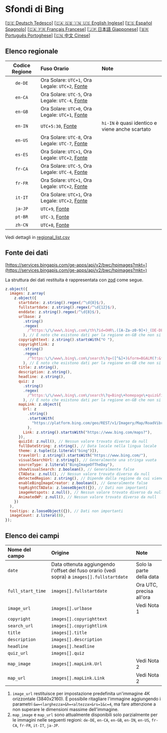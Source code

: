 # Sfondi di Bing

[[🇩🇪 Deutsch Tedesco](README_de.md)] [[🇨🇦 🇬🇧 🇮🇳 🇺🇸 English Inglese](README_en.md)] [[🇪🇸 Español Spagnolo](README_es.md)] [[🇨🇦 🇫🇷 Français Francese](README_fr.md)] [[🇯🇵 日本語 Giapponese](README_ja.md)] [[🇧🇷 Português Portoghese](README_pt.md)] [[🇨🇳 中文 Cinese](README.md)]

## Elenco regionale

| Codice Regione | Fuso Orario                                                                | Note                                            |
| :------------: | :------------------------------------------------------------------------- | :---------------------------------------------- |
|    `de-DE`     | Ora Solare: `UTC+1`, Ora Legale: `UTC+2`, [Fonte](https://time.is/Germany) |                                                 |
|    `en-CA`     | Ora Solare: `UTC-5`, Ora Legale: `UTC-4`, [Fonte](https://time.is/Canada)  |                                                 |
|    `en-GB`     | Ora Solare: `UTC+0`, Ora Legale: `UTC+1`, [Fonte](https://time.is/England) |                                                 |
|    `en-IN`     | `UTC+5:30`, [Fonte](https://time.is/India)                                 | `hi-IN` è quasi identico e viene anche scartato |
|    `en-US`     | Ora Solare: `UTC-8`, Ora Legale: `UTC-7`, [Fonte](https://time.is/Redmond) |                                                 |
|    `es-ES`     | Ora Solare: `UTC+1`, Ora Legale: `UTC+2`, [Fonte](https://time.is/Spain)   |                                                 |
|    `fr-CA`     | Ora Solare: `UTC-5`, Ora Legale: `UTC-4`, [Fonte](https://time.is/Canada)  |                                                 |
|    `fr-FR`     | Ora Solare: `UTC+1`, Ora Legale: `UTC+2`, [Fonte](https://time.is/France)  |                                                 |
|    `it-IT`     | Ora Solare: `UTC+1`, Ora Legale: `UTC+2`, [Fonte](https://time.is/Italy)   |                                                 |
|    `ja-JP`     | `UTC+9`, [Fonte](https://time.is/Japan)                                    |                                                 |
|    `pt-BR`     | `UTC-3`, [Fonte](https://time.is/Brazil)                                   |                                                 |
|    `zh-CN`     | `UTC+8`, [Fonte](https://time.is/China)                                    |                                                 |

Vedi dettagli in [regional_list.csv](regional_list.csv)

## Fonte dei dati

[https://services.bingapis.com/ge-apps/api/v2/bwc/hpimages?mkt=](https://services.bingapis.com/ge-apps/api/v2/bwc/hpimages?mkt=)

La struttura dei dati restituita è rappresentata con [zod](https://zod.dev/) come segue.

```javascript
z.object({
  images: z.array(
    z.object({
      startdate: z.string().regex(/^\d{8}$/),
      fullstartdate: z.string().regex(/^\d{12}$/),
      enddate: z.string().regex(/^\d{8}$/),
      urlbase: z
        .string()
        .regex(
          /^https:\/\/www\.bing\.com\/th\?id=OHR\.([A-Za-z0-9]+)_(DE-DE|EN-CA|EN-GB|EN-IN|EN-US|ES-ES|FR-CA|FR-FR|IT-IT|JA-JP|PT-BR|ZH-CN)(\d+)_UHD\.jpg$/
        ), // È noto che esistono dati per la regione en-GB che non si conformano a questo schema
      copyrighttext: z.string().startsWith("© "),
      copyrightlink: z
        .string()
        .regex(
          /^https:\/\/www\.bing\.com\/search\?q=([^&]+)&form=BGALM(?:&filters=HpDate:"(\d{8}_\d{4})")$/
        ), // È noto che esistono dati per la regione en-GB che non si conformano a questo schema
      title: z.string(),
      description: z.string(),
      headline: z.string(),
      quiz: z
        .string()
        .regex(
          /^https:\/\/www\.bing\.com\/search\?q=Bing\+homepage\+quiz&filters=WQOskey:"HPQuiz_(\d{8})_([^"]+)"&FORM=BGAQ$/
        ), // È noto che esistono dati per la regione en-GB che non si conformano a questo schema
      mapLink: z.object({
        Url: z
          .string()
          .startsWith(
            "https://platform.bing.com/geo/REST/v1/Imagery/Map/RoadVibrant/"
          ),
        Link: z.string().startsWith("https://www.bing.com/maps?"),
      }),
      quizId: z.null(), // Nessun valore trovato diverso da null
      fullDateString: z.string(), // Data locale nella lingua locale
      theme: z.tuple([z.literal("bing")]),
      travelUrl: z.string().startsWith("https://www.bing.com/"),
      visualSearchUrl: z.string(), // Generalmente una stringa vuota
      sourceType: z.literal("BingImageOfTheDay"),
      showVisualSearch: z.boolean(), // Generalmente false
      CTAData: z.null(), // Nessun valore trovato diverso da null
      detectedRegion: z.string(), // Dipende dalla regione da cui viene inviata la richiesta
      enableBingImageCreator: z.boolean(), // Generalmente false
      topRightCTAData: z.looseObject({}), // Dati non importanti
      imageHotspots: z.null(), // Nessun valore trovato diverso da null
      AnimatedWP: z.null(), // Nessun valore trovato diverso da null
    })
  ),
  tooltips: z.looseObject({}), // Dati non importanti
  imageCount: z.literal(8),
});
```

## Elenco dei campi

| Nome del campo    | Origine                                                                                    | Note                     |
| :---------------- | :----------------------------------------------------------------------------------------- | :----------------------- |
| `date`            | Data ottenuta aggiungendo l'offset del fuso orario (vedi sopra) a `images[].fullstartdate` | Solo la parte della data |
| `full_start_time` | `images[].fullstartdate`                                                                   | Ora UTC, precisa all'ora |
| `image_url`       | `images[].urlbase`                                                                         | Vedi Nota 1              |
| `copyright`       | `images[].copyrighttext`                                                                   |                          |
| `search_url`      | `images[].copyrightlink`                                                                   |                          |
| `title`           | `images[].title`                                                                           |                          |
| `description`     | `images[].description`                                                                     |                          |
| `headline`        | `images[].headline`                                                                        |                          |
| `quiz_url`        | `images[].quiz`                                                                            |                          |
| `map_image`       | `images[].mapLink.Url`                                                                     | Vedi Nota 2              |
| `map_url`         | `images[].mapLink.Link`                                                                    | Vedi Nota 2              |

1. `image_url` restituisce per impostazione predefinita un'immagine 4K orizzontale (3840x2160). È possibile ritagliare l'immagine aggiungendo i parametri `&w=<larghezza>&h=<altezza>&rs=1&c=4`, ma fare attenzione a non superare le dimensioni massime dell'immagine.
2. `map_image` e `map_url` sono attualmente disponibili solo parzialmente per le immagini nelle seguenti regioni: `de-DE`, `en-CA`, `en-GB`, `en-IN`, `en-US`, `fr-CA`, `fr-FR`, `it-IT`, `ja-JP`.
